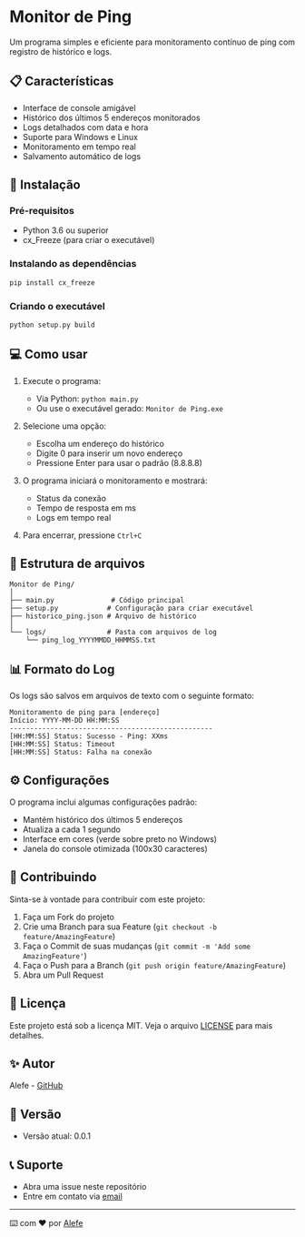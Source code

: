 # Monitor de Ping

Um programa simples e eficiente para monitoramento contínuo de ping com registro de histórico e logs.

## 📋 Características

- Interface de console amigável
- Histórico dos últimos 5 endereços monitorados
- Logs detalhados com data e hora
- Suporte para Windows e Linux
- Monitoramento em tempo real
- Salvamento automático de logs

## 🚀 Instalação

### Pré-requisitos

- Python 3.6 ou superior
- cx_Freeze (para criar o executável)

### Instalando as dependências
```bash
pip install cx_freeze
```

### Criando o executável

```bash
python setup.py build
```

## 💻 Como usar

1. Execute o programa:
   - Via Python: `python main.py`
   - Ou use o executável gerado: `Monitor de Ping.exe`

2. Selecione uma opção:
   - Escolha um endereço do histórico
   - Digite 0 para inserir um novo endereço
   - Pressione Enter para usar o padrão (8.8.8.8)

3. O programa iniciará o monitoramento e mostrará:
   - Status da conexão
   - Tempo de resposta em ms
   - Logs em tempo real

4. Para encerrar, pressione `Ctrl+C`

## 📁 Estrutura de arquivos

```
Monitor de Ping/
│
├── main.py              # Código principal
├── setup.py            # Configuração para criar executável
├── historico_ping.json # Arquivo de histórico
│
└── logs/               # Pasta com arquivos de log
    └── ping_log_YYYYMMDD_HHMMSS.txt
```

## 📊 Formato do Log

Os logs são salvos em arquivos de texto com o seguinte formato:
```
Monitoramento de ping para [endereço]
Início: YYYY-MM-DD HH:MM:SS
--------------------------------------------------
[HH:MM:SS] Status: Sucesso - Ping: XXms
[HH:MM:SS] Status: Timeout
[HH:MM:SS] Status: Falha na conexão
```

## ⚙️ Configurações

O programa inclui algumas configurações padrão:
- Mantém histórico dos últimos 5 endereços
- Atualiza a cada 1 segundo
- Interface em cores (verde sobre preto no Windows)
- Janela do console otimizada (100x30 caracteres)

## 🤝 Contribuindo

Sinta-se à vontade para contribuir com este projeto:

1. Faça um Fork do projeto
2. Crie uma Branch para sua Feature (`git checkout -b feature/AmazingFeature`)
3. Faça o Commit de suas mudanças (`git commit -m 'Add some AmazingFeature'`)
4. Faça o Push para a Branch (`git push origin feature/AmazingFeature`)
5. Abra um Pull Request

## 📝 Licença

Este projeto está sob a licença MIT. Veja o arquivo [LICENSE](LICENSE) para mais detalhes.

## ✨ Autor

Alefe - [GitHub](https://github.com/seu-usuario)

## 🔄 Versão

- Versão atual: 0.0.1

## 📞 Suporte

- Abra uma issue neste repositório
- Entre em contato via [email](alefsander.pvh14@gmail.com)

---
⌨️ com ❤️ por [Alefe](https://github.com/alefsanderribeiro)
```
